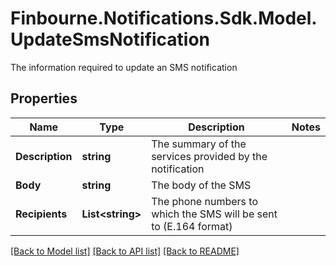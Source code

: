 # Finbourne.Notifications.Sdk.Model.UpdateSmsNotification
The information required to update an SMS notification

## Properties

Name | Type | Description | Notes
------------ | ------------- | ------------- | -------------
**Description** | **string** | The summary of the services provided by the notification | 
**Body** | **string** | The body of the SMS | 
**Recipients** | **List&lt;string&gt;** | The phone numbers to which the SMS will be sent to (E.164 format) | 

[[Back to Model list]](../README.md#documentation-for-models) [[Back to API list]](../README.md#documentation-for-api-endpoints) [[Back to README]](../README.md)

